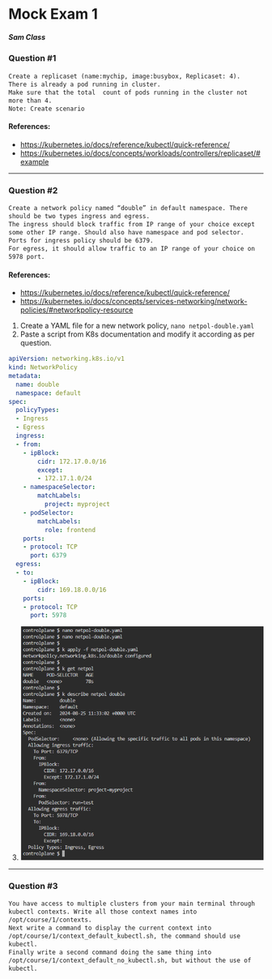 # Mock Exam 1
##### Sam Class

### Question #1
```
Create a replicaset (name:mychip, image:busybox, Replicaset: 4).
There is already a pod running in cluster.
Make sure that the total  count of pods running in the cluster not more than 4.
Note: Create scenario
```
#### References:
* https://kubernetes.io/docs/reference/kubectl/quick-reference/
* https://kubernetes.io/docs/concepts/workloads/controllers/replicaset/#example



---


### Question #2
```
Create a network policy named “double” in default namespace. There should be two types ingress and egress.
The ingress should block traffic from IP range of your choice except some other IP range. Should also have namespace and pod selector.
Ports for ingress policy should be 6379.
For egress, it should allow traffic to an IP range of your choice on 5978 port.
```
#### References:
* https://kubernetes.io/docs/reference/kubectl/quick-reference/
* https://kubernetes.io/docs/concepts/services-networking/network-policies/#networkpolicy-resource

1. Create a YAML file for a new network policy, `nano netpol-double.yaml`
2. Paste a script from K8s documentation and modify it according as per question.
```yaml
apiVersion: networking.k8s.io/v1
kind: NetworkPolicy
metadata:
  name: double
  namespace: default
spec:
  policyTypes:
  - Ingress
  - Egress
  ingress:
  - from:
    - ipBlock:
        cidr: 172.17.0.0/16
        except:
        - 172.17.1.0/24
    - namespaceSelector:
        matchLabels:
          project: myproject
    - podSelector:
        matchLabels:
          role: frontend
    ports:
    - protocol: TCP
      port: 6379
  egress:
  - to:
    - ipBlock:
        cidr: 169.18.0.0/16
    ports:
    - protocol: TCP
      port: 5978
```
3. ![network policy](Pictures/q2.1.png)


---


### Question #3
```
You have access to multiple clusters from your main terminal through kubectl contexts. Write all those context names into /opt/course/1/contexts.
Next write a command to display the current context into /opt/course/1/context_default_kubectl.sh, the command should use kubectl.
Finally write a second command doing the same thing into /opt/course/1/context_default_no_kubectl.sh, but without the use of kubectl.
```